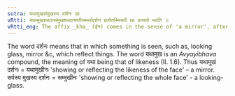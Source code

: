 ```yaml
---
sutra: यथामुखसंमुखस्य दर्शनः खः
vRtti: यथामुखशब्दात्संमुखशब्दात्षष्ठीसमर्थाद्दर्शन इत्येतस्मिन्नर्थे खः प्रत्ययो भवति ॥
vRtti_eng: The affix _kha_ (ईन) comes in the sense of 'a mirror', after the words _yathamukha_, and _sanmukha_ being in the 6th case in construction.
---
```

The word दर्शनः means that in which something is seen, such as, looking glass, mirror &c, which reflect things. The word यथामुख is an _Avyayibhava_ compound, the meaning of यथा being that of likeness (II. 1.6). Thus यथामुखं दर्शनः = यथामुखीनः 'showing or reflecting the likeness of the face' – a  mirror. सर्वस्य मुखस्य दर्शनः = सम्मुखीनः 'showing or reflecting the whole face' - a looking-glass.  
